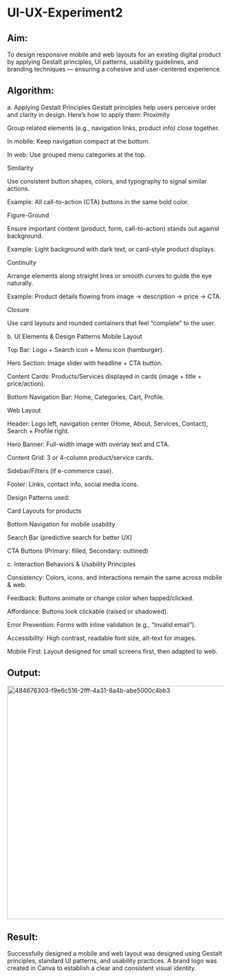 # UI-UX-Experiment2

## Aim:
  To design responsive mobile and web layouts for an existing digital product by applying Gestalt principles, UI patterns, usability guidelines, and branding techniques — ensuring a cohesive      and user-centered experience.           

## Algorithm:
   
   a. Applying Gestalt Principles Gestalt principles help users perceive order and clarity in design. Here’s how to apply them:
   Proximity

  Group related elements (e.g., navigation links, product info) close together.

In mobile: Keep navigation compact at the bottom.

In web: Use grouped menu categories at the top.

Similarity

Use consistent button shapes, colors, and typography to signal similar actions.

Example: All call-to-action (CTA) buttons in the same bold color.

Figure-Ground

Ensure important content (product, form, call-to-action) stands out against background.

Example: Light background with dark text, or card-style product displays.

Continuity

Arrange elements along straight lines or smooth curves to guide the eye naturally.

Example: Product details flowing from image → description → price → CTA.

Closure

Use card layouts and rounded containers that feel “complete” to the user.

b. UI Elements & Design Patterns Mobile Layout

Top Bar: Logo + Search icon + Menu icon (hamburger).

Hero Section: Image slider with headline + CTA button.

Content Cards: Products/Services displayed in cards (image + title + price/action).

Bottom Navigation Bar: Home, Categories, Cart, Profile.

Web Layout

Header: Logo left, navigation center (Home, About, Services, Contact), Search + Profile right.

Hero Banner: Full-width image with overlay text and CTA.

Content Grid: 3 or 4-column product/service cards.

Sidebar/Filters (if e-commerce case).

Footer: Links, contact info, social media icons.

Design Patterns used:

Card Layouts for products

Bottom Navigation for mobile usability

Search Bar (predictive search for better UX)

CTA Buttons (Primary: filled, Secondary: outlined)

c. Interaction Behaviors & Usability Principles

Consistency: Colors, icons, and interactions remain the same across mobile & web.

Feedback: Buttons animate or change color when tapped/clicked.

Affordance: Buttons look clickable (raised or shadowed).

Error Prevention: Forms with inline validation (e.g., “Invalid email”).

Accessibility: High contrast, readable font size, alt-text for images.

Mobile First: Layout designed for small screens first, then adapted to web. 
## Output:
<img width="542" height="543" alt="484676303-f9e6c516-2fff-4a31-8a4b-abe5000c4bb3" src="https://github.com/user-attachments/assets/3676fb11-26cc-4f95-89c3-4d6070b5bc23" />

## Result:
 Successfully designed a mobile and web layout was designed using Gestalt principles, standard UI patterns, and usability practices. A brand logo was created in Canva to establish a clear and consistent visual identity.                                                                                          
